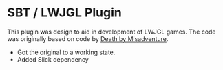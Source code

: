 # SBT / LWJGL Plugin

This plugin was design to aid in development of LWJGL games. The code was originally
based on code by [Death by Misadventure].

  * Got the original to a working state. 
  * Added Slick dependency

[Death by Misadventure]: http://blog.misadventuregames.com/post/248744147/scala-and-lwjgl-with-sbt-updated
